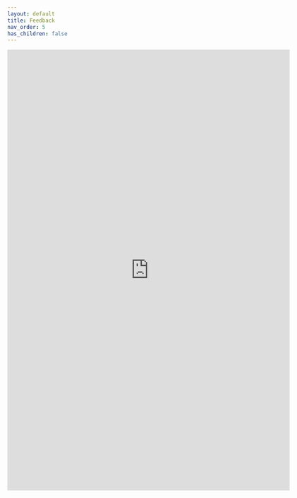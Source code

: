 ```yaml
---
layout: default
title: Feedback
nav_order: 5
has_children: false
---
```






<iframe src="https://docs.google.com/forms/d/e/1FAIpQLSfEceJRHj3oSZQ-uuv77G9wJ6hbU9sdny5vwYTjaemvAdywpA/viewform?embedded=true" width="640" height="1000" frameborder="0" marginheight="0" marginwidth="0">Loading…</iframe>